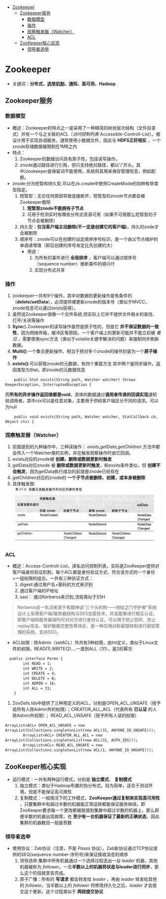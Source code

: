 - [Zookeeper](#zookeeper)
    - [Zookeeper服务](#zookeeper服务)
        - [数据模型](#数据模型)
        - [操作](#操作)
        - [观察触发器（Watcher）](#观察触发器watcher)
        - [ACL](#acl)
    - [ZooKeeper核心实现](#zookeeper核心实现)
        - [领导者选举](#领导者选举)
# Zookeeper

- 关键词：**分布式、[选举机制](#领导者选举)、通知、高可用、Hadoop**

## Zookeeper服务

### 数据模型
- 概述：Zookeeper的特点之一是采用了一种精简的树状层次结构（文件目录式）并有一个与之关联的ACL（_访问控制列表_ Accessible-Controll-List）。被设计用于实现协调服务，通常使用小数据文件，因此与 **HDFS正好相反** ，一个znode存储数据被限制在1MB之内
- 特点：
    1. Zookeeper的数据访问具有原子性，包括读写操作。
    2. znode通过路径进行引用，但只支持绝对路径，都以'/'开头。其中/zookeeper是保留词不能使用，系统将其用来保存管理信息，例如配额。
- znode:分为短暂和持久型,可以在zk.create中使用CreateMode的四种枚举类型指定。
    1. 短暂型：无论任何原因导致连接断开，短暂型的znode节点都会被Zookeeper删除
        1. **短暂型znode不能拥有子节点**
        2. 可用于检测实时有哪些分布式资源可用（如果不可用那么短暂型的子节点会被删除）
    2. 持久型：**仅当客户端主动删除(不一定是创建它的客户端)**，持久的znde才会被删除
    3. 顺序号：znode可以在创建时设定顺序序号标识，是一个由父节点维护的单调递增值（即后创建的序号肯定比先创建的大）
        - 用途：
            1.  为所有的事件进行 **全局排序** ，客户端可以通过顺序号（sequence number）推断事件的顺兴圩
            2.  实现分布式共享
### 操作
1. zookeeper一共有9个操作，其中对数据的更新操作是有条件的（**delete/setData**），必须提供被更新znode的版本号（类似于MVCC，znode信息可以通过exists获得）。
2. 虽然说Zookeeper很像一个文件系统,但实际上它并不提供文件相关的查找、打开/关闭等操作
3. **Sync**().Zookeeper的读写操作虽然是原子性的，但是它 **并不保证数据的一致性**，因为网络传输，缓冲区等原因，一个客户端上的更新可能并不能立刻被 _看见_ ，需要使用sync方法（类似于volatile关键字解决的问题）来强制同步刷新数据。
4. **Multi()**:一个集合更新操作，相当于把对多个znode的操作封装为一个**原子操作**
5. **exists()**:可以获取znode的元数据，有四个重载方法
 其中两个是同步操作，返回类型为Stat，即znode的元数据信息
 ```
     public Stat exists(String path, Watcher watcher) throws KeeperException, InterruptedException {

 ```
而**所有的异步操作返回值都是void**，具体的数据通过**调用者传递的回调实现**通知给调用者。其中ctx可以是任意对象，主要用于供给客户端区分不同的请求。可以为null
```
    public void exists(String path, Watcher watcher, StatCallback cb, Object ctx) {

```
### 观察触发器（Watcher）
1. 前面提到的九种操作中，三种读操作： _exists,getData,getChildren_ 方法中都会传入一个Watcher类的实例，并在触发观察操作时由它回调。
2. exists对应的znode被 **创建、删除或数据更新时触发**
3. getData对应znode 被 **删除或数据更新时触发**，和exsits条件类似，但 **创建不会触发**，因为getData执行成功的前提是znode已经存在
4. getChildren对应的znode的 **一个子节点被删除、创建，或本身被删除**
5. 具体触发图:
![触发-事件对应关系图](Watcher触发条件.png)

### ACL
- 概述：Access-Controll-List，译名访问控制列表，实际是ZooKeeper提供对客户端身份验证机制，每个ACL都是身份验证方式、符合该方式的一个身份+一组权限的组合。一共有三种验证方式：
    1. digest:通过用户名+密码的方式来识别
    2. 通过客户端的IP地址
    3. sasl： 通过Kerberos来识别,流程类似于SSH
> Kerberos这一名词来源于希腊神话“三个头的狗——地狱之门守护者”系统设计上采用客户端/服务器结构与DES加密技术，并且能够进行相互认证，即客户端和服务器端均可对对方进行身份认证。可以用于防止窃听、防止replay攻击、保护数据完整性等场合，是一种应用对称密钥体制进行密钥管理的系统。支持SSO。
>
- ACL权限：除Admin（setACL）外共有5种权限，由Int定义，类似于Linux文件的权限，READ(1),WRITE(2)....一直到ALL（31），是2的幂次
```
  public interface Perms {
        int READ = 1;
        int WRITE = 2;
        int CREATE = 4;
        int DELETE = 8;
        int ADMIN = 16;
        int ALL = 31;
    }

```
1. ZooDefs.Ids中提供了三种预定义的ACL，分别是OPEN_ACL_UNSAFE（授予给所有人除Admin外的权限）；CREATOR_ALL_ACL（代表所有 **已认证** 的人除Admin外权限）； READ_ACL_UNSAFE（授予所有人读的权限）
```
ArrayList<ACL> OPEN_ACL_UNSAFE = new ArrayList(Collections.singletonList(new ACL(31, ANYONE_ID_UNSAFE)));
        ArrayList<ACL> CREATOR_ALL_ACL = new ArrayList(Collections.singletonList(new ACL(31, AUTH_IDS)));
        ArrayList<ACL> READ_ACL_UNSAFE = new ArrayList(Collections.singletonList(new ACL(1, ANYONE_ID_UNSAFE)));
```
## ZooKeeper核心实现
- 运行模式：一共有两种运行模式，分别是 **独立模式**、 **复制模式**
    1. 独立模式：类似于Hadoop布置的伪分布式。较为简单，适合于测试环境，但是不能保证高可用性
    2. 复制模式：一般情况下的工作模式，**ZooKeeper通过复制来实现高可用性** ，只要集群中有超过半数的机器能正常运转都能保证服务继续。即ZooKeeper要求每一个更改都被赋值到集群中超过半数的机器上，那么即便半数的机器出现故障，也 **至少有一台机器保证了最新的正确状态**，因此集群的机器数目一般是奇数
### 领导者选举
- 使用协议：Zab协议（注意，不是 _Paxos_ 协议），Zab新协议通过TCP协议提供的SEQ(sequence number-序列号)来保证接收消息的顺序
    1. 领导选举:集群中所有机器通过一个选择过程选出一台 _leader_ 机器，其他机器被称为 _follower_。一旦**半数以上的机器将状态与leader进行同步**，那么这个阶段就宣告完成。
    2. 原子广播：所有的 **写请求** 都会转发给 _leader_ ，再由 _leader_ 转发给其他的 _follower_。当半数以上的 _follower_ 将修改持久化之后，_leader_ 才会提交这个更新。这个过程类似于 **两段提交协议**